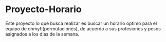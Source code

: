 # Proyecto-Horario
Este proyecto lo que busca realizar es buscar un horario optimo para el equipo de ohmyfi(permutaciones), de acuerdo a sus profesiones y pesos asignados a los dias de la semana.
